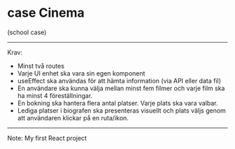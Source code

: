 # case Cinema
(school case)

---
Krav:
* Minst två routes
* Varje UI enhet ska vara sin egen komponent
* useEffect ska användas för att hämta information (via API eller data fil)
* En användare ska kunna välja mellan minst fem filmer och varje film ska ha minst 4 föreställningar.
* En bokning ska hantera flera antal platser. Varje plats ska vara valbar.
* Lediga platser i biografen ska presenteras visuellt och plats väljs genom att användaren klickar på en ruta/ikon.
---
Note: My first React project
